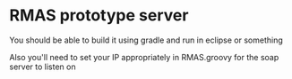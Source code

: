 RMAS prototype server
=====================

You should be able to build it using gradle and run in eclipse or something

Also you'll need to set your IP appropriately in RMAS.groovy for the soap server to listen on

